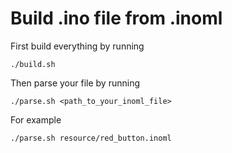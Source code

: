 # Build .ino file from .inoml

First build everything by running

`./build.sh`

Then parse your file by running

`./parse.sh <path_to_your_inoml_file>`

For example

`./parse.sh resource/red_button.inoml`
